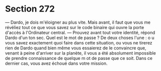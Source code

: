 # Section 272

— Dardo, je dois m'éloigner au plus vite. Mais avant, il faut que
vous me révéliez tout ce que vous savez sur le code binaire qui
ouvre la porte d'accès à l'Ordinateur central.
— Prouvez avant tout votre identité, répond Dardo d'un ton sec.
Quel est le mot de passe ?
De deux choses l'une : o u vous savez exactement quoi faire dans
cette situation, ou vous ne tirerez rien de Dardo quand bien
même vous essaierez de le convaincre que, venant à peine
d'arriver sur la planète, il vous a été absolument impossible de
prendre connaissance de quelque m ot de passe que ce soit.
Dans ce dernier cas, vous avez échoué dans votre mission.